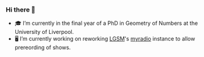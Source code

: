 ### Hi there 👋


- 🎓 I’m currently in the final year of a PhD in Geometry of Numbers at the University of Liverpool.
- 🖥 I’m currently working on
reworking [LGSM](https://www.liverpoolguildstudentmedia.co.uk/)'s [myradio](https://github.com/UniversityRadioYork/myradio) instance to allow prereording of shows.
<!-- [2020-site](https://github.com/UoYMathSoc/2020-site), the website for the University of York Mathematics Society, written in  [Go](https://golang.org/). -->

<!--
**RandoomJD/RandoomJD** is a ✨ _special_ ✨ repository because its `README.md` (this file) appears on your GitHub profile.

Here are some ideas to get you started:

- 🔭 I’m currently working on ...
- 🌱 I’m currently learning ...
- 👯 I’m looking to collaborate on ...
- 🤔 I’m looking for help with ...
- 💬 Ask me about ...
- 📫 How to reach me: ...
- 😄 Pronouns: ...
- ⚡ Fun fact: ...
-->
